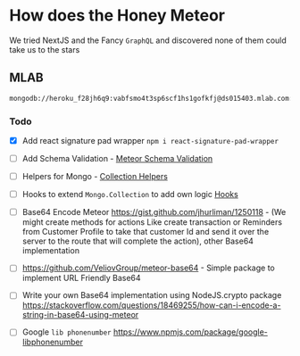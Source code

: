 # How does the Honey Meteor

We tried NextJS and the Fancy `GraphQL` and discovered none of them could take us to the stars

## MLAB

```bash
mongodb://heroku_f28jh6q9:vabfsmo4t3sp6scf1hs1gofkfj@ds015403.mlab.com:15403/heroku_f28jh6q9

```

### Todo

- [x] Add react signature pad wrapper `npm i react-signature-pad-wrapper`
- [ ] Add Schema Validation - [Meteor Schema Validation](https://guide.meteor.com/collections.html#schemas)
- [ ] Helpers for Mongo - [Collection Helpers](https://guide.meteor.com/collections.html#collection-helpers)
- [ ] Hooks to extend `Mongo.Collection` to add own logic [Hooks](https://guide.meteor.com/collections.html#hooks)

- [ ] Base64 Encode Meteor https://gist.github.com/jhurliman/1250118 - (We might create methods for actions Like create transaction or Reminders from Customer Profile to take that customer Id and send it over the server to the route that will complete the action), other Base64 implementation
- [ ] https://github.com/VeliovGroup/meteor-base64 - Simple package to implement URL Friendly Base64
- [ ] Write your own Base64 implementation using NodeJS.crypto package https://stackoverflow.com/questions/18469255/how-can-i-encode-a-string-in-base64-using-meteor
- [ ] Google `lib phonenumber` https://www.npmjs.com/package/google-libphonenumber
